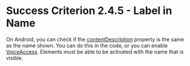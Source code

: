 # Success Criterion 2.4.5 - Label in Name

On Android, you can check if the [contentDescription](https://developer.android.com/reference/android/view/View.html#attr_android:contentDescription) property is the same as the name shown. You can do this in the code, or you can enable [VoiceAccess](https://appt.nl/kennisbank/hulpmiddelen/stembediening/android). Elements must be able to be activated with the name that is visible.
